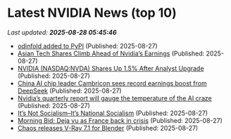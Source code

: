 # Latest NVIDIA News (top 10)
_Last updated: **2025-08-28 05:45:46**_

- [odinfold added to PyPI](https://pypi.org/project/odinfold/) (Published: 2025-08-27)
- [Asian Tech Shares Climb Ahead of Nvidia’s Earnings](https://biztoc.com/x/25e445a388211eb7) (Published: 2025-08-27)
- [NVIDIA (NASDAQ:NVDA) Shares Up 1.5% After Analyst Upgrade](https://www.etfdailynews.com/2025/08/27/nvidia-nasdaqnvda-shares-up-1-5-after-analyst-upgrade/) (Published: 2025-08-27)
- [China AI chip leader Cambricon sees record earnings boost from DeepSeek](https://fortune.com/asia/2025/08/27/china-ai-chip-leader-cambricon-record-earnings-boost-deepseek/) (Published: 2025-08-27)
- [Nvidia’s quarterly report will gauge the temperature of the AI craze](https://financialpost.com/pmn/nvidias-quarterly-report-will-gauge-the-temperature-of-the-ai-craze) (Published: 2025-08-27)
- [It’s Not Socialism–It’s National Socialism](https://crookedtimber.org/2025/08/27/its-not-socialism-its-national-socialism/) (Published: 2025-08-27)
- [Morning Bid: Deja vu as France back in crisis](https://finance.yahoo.com/news/morning-bid-deja-vu-france-043722956.html) (Published: 2025-08-27)
- [Chaos releases V-Ray 7.1 for Blender](https://www.cgchannel.com/2025/08/chaos-releases-v-ray-7-1-for-blender/) (Published: 2025-08-27)
